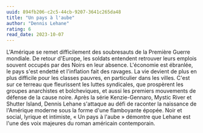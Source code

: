 ```yaml
---
uuid: 894fb206-c2c5-44cb-9207-3641c265da48
title: "Un pays à l'aube"
author: "Dennis Lehane"
rating: 6
read_date: 2023-10-07
---
```


L'Amérique se remet difficilement des soubresauts de la Première Guerre mondiale. De retour d'Europe, les soldats entendent retrouver leurs emplois souvent occupés par des Noirs en leur absence. L'économie est ébranlée, le pays s'est endetté et l'inflation fait des ravages. La vie devient de plus en plus difficile pour les classes pauvres, en particulier dans les villes. C'est sur ce terreau que fleurissent les luttes syndicales, que prospèrent les groupes anarchistes et bolcheviques, et aussi les premiers mouvements de défense de la cause noire. Après la série Kenzie-Gennaro, Mystic River et Shutter Island, Dennis Lehane s'attaque au défi de raconter la naissance de l'Amérique moderne sous la forme d'une flamboyante épopée. Noir et social, lyrique et intimiste, « Un pays à l'aube » démontre que Lehane est l'une des voix majeures du roman américain contemporain.